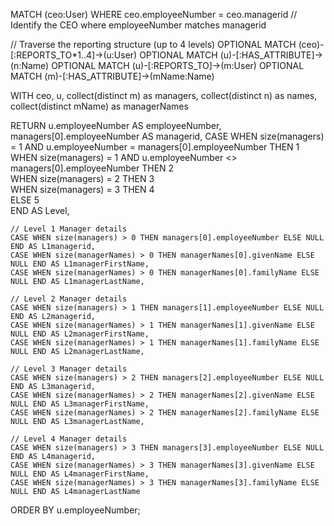 MATCH (ceo:User) 
WHERE ceo.employeeNumber = ceo.managerid  // Identify the CEO where employeeNumber matches managerid

// Traverse the reporting structure (up to 4 levels)
OPTIONAL MATCH (ceo)-[:REPORTS_TO*1..4]->(u:User)
OPTIONAL MATCH (u)-[:HAS_ATTRIBUTE]->(n:Name)
OPTIONAL MATCH (u)-[:REPORTS_TO]->(m:User)
OPTIONAL MATCH (m)-[:HAS_ATTRIBUTE]->(mName:Name)

WITH ceo, u, collect(distinct m) as managers, collect(distinct n) as names, collect(distinct mName) as managerNames

RETURN 
    u.employeeNumber AS employeeNumber, 
    managers[0].employeeNumber AS managerid, 
    CASE 
        WHEN size(managers) = 1 AND u.employeeNumber = managers[0].employeeNumber THEN 1  
        WHEN size(managers) = 1 AND u.employeeNumber <> managers[0].employeeNumber THEN 2   
        WHEN size(managers) = 2 THEN 3   
        WHEN size(managers) = 3 THEN 4   
        ELSE 5                           
    END AS Level,

    // Level 1 Manager details
    CASE WHEN size(managers) > 0 THEN managers[0].employeeNumber ELSE NULL END AS L1managerid,
    CASE WHEN size(managerNames) > 0 THEN managerNames[0].givenName ELSE NULL END AS L1managerFirstName,
    CASE WHEN size(managerNames) > 0 THEN managerNames[0].familyName ELSE NULL END AS L1managerLastName,

    // Level 2 Manager details
    CASE WHEN size(managers) > 1 THEN managers[1].employeeNumber ELSE NULL END AS L2managerid,
    CASE WHEN size(managerNames) > 1 THEN managerNames[1].givenName ELSE NULL END AS L2managerFirstName,
    CASE WHEN size(managerNames) > 1 THEN managerNames[1].familyName ELSE NULL END AS L2managerLastName,

    // Level 3 Manager details
    CASE WHEN size(managers) > 2 THEN managers[2].employeeNumber ELSE NULL END AS L3managerid,
    CASE WHEN size(managerNames) > 2 THEN managerNames[2].givenName ELSE NULL END AS L3managerFirstName,
    CASE WHEN size(managerNames) > 2 THEN managerNames[2].familyName ELSE NULL END AS L3managerLastName,

    // Level 4 Manager details
    CASE WHEN size(managers) > 3 THEN managers[3].employeeNumber ELSE NULL END AS L4managerid,
    CASE WHEN size(managerNames) > 3 THEN managerNames[3].givenName ELSE NULL END AS L4managerFirstName,
    CASE WHEN size(managerNames) > 3 THEN managerNames[3].familyName ELSE NULL END AS L4managerLastName

ORDER BY u.employeeNumber;
